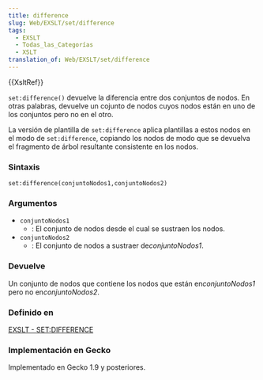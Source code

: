 ```yaml
---
title: difference
slug: Web/EXSLT/set/difference
tags:
  - EXSLT
  - Todas_las_Categorías
  - XSLT
translation_of: Web/EXSLT/set/difference
---
```

{{XsltRef}}

`set:difference()` devuelve la diferencia entre dos conjuntos de nodos. En otras palabras, devuelve un cojunto de nodos cuyos nodos están en uno de los conjuntos pero no en el otro.

La versión de plantilla de `set:difference` aplica plantillas a estos nodos en el modo de `set:difference`, copiando los nodos de modo que se devuelva el fragmento de árbol resultante consistente en los nodos.

### Sintaxis

```
set:difference(conjuntoNodos1,conjuntoNodos2)
```

### Argumentos

- `conjuntoNodos1`
  - : El conjunto de nodos desde el cual se sustraen los nodos.
- `conjuntoNodos2`
  - : El conjunto de nodos a sustraer de*conjuntoNodos1*.

### Devuelve

Un conjunto de nodos que contiene los nodos que están en*conjuntoNodos1* pero no en*conjuntoNodos2*.

### Definido en

[EXSLT - SET:DIFFERENCE](http://www.exslt.org/set/functions/difference/index.html)

### Implementación en Gecko

Implementado en Gecko 1.9 y posteriores.
